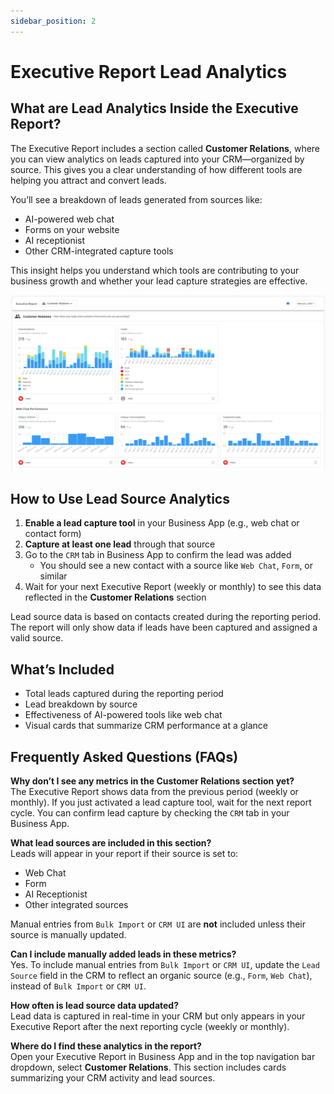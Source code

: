 ```yaml
---
sidebar_position: 2
---
```


# Executive Report Lead Analytics

## What are Lead Analytics Inside the Executive Report?

The Executive Report includes a section called **Customer Relations**, where you can view analytics on leads captured into your CRM—organized by source. This gives you a clear understanding of how different tools are helping you attract and convert leads.

You’ll see a breakdown of leads generated from sources like:
- AI-powered web chat
- Forms on your website
- AI receptionist
- Other CRM-integrated capture tools

This insight helps you understand which tools are contributing to your business growth and whether your lead capture strategies are effective.

![Customer Relations Lead Analytics](./img/executive_report_lead_analytics.png)

## How to Use Lead Source Analytics

1. **Enable a lead capture tool** in your Business App (e.g., web chat or contact form)
2. **Capture at least one lead** through that source
3. Go to the `CRM` tab in Business App to confirm the lead was added
   - You should see a new contact with a source like `Web Chat`, `Form`, or similar
4. Wait for your next Executive Report (weekly or monthly) to see this data reflected in the **Customer Relations** section

Lead source data is based on contacts created during the reporting period. The report will only show data if leads have been captured and assigned a valid source.

## What’s Included

- Total leads captured during the reporting period
- Lead breakdown by source
- Effectiveness of AI-powered tools like web chat
- Visual cards that summarize CRM performance at a glance

## Frequently Asked Questions (FAQs)

**Why don’t I see any metrics in the Customer Relations section yet?**  
The Executive Report shows data from the previous period (weekly or monthly). If you just activated a lead capture tool, wait for the next report cycle. You can confirm lead capture by checking the `CRM` tab in your Business App.

**What lead sources are included in this section?**  
Leads will appear in your report if their source is set to:
- Web Chat  
- Form  
- AI Receptionist  
- Other integrated sources  

Manual entries from `Bulk Import` or `CRM UI` are **not** included unless their source is manually updated.

**Can I include manually added leads in these metrics?**  
Yes. To include manual entries from `Bulk Import` or `CRM UI`, update the `Lead Source` field in the CRM to reflect an organic source (e.g., `Form`, `Web Chat`), instead of `Bulk Import` or `CRM UI`.

**How often is lead source data updated?**  
Lead data is captured in real-time in your CRM but only appears in your Executive Report after the next reporting cycle (weekly or monthly).

**Where do I find these analytics in the report?**  
Open your Executive Report in Business App and in the top navigation bar dropdown, select **Customer Relations**. This section includes cards summarizing your CRM activity and lead sources.

